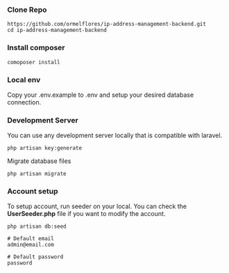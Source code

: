 

### Clone Repo

```shell
https://github.com/ormelflores/ip-address-management-backend.git
cd ip-address-management-backend
```

### Install composer
```shell
comoposer install
```

### Local env
Copy your .env.example to .env and setup your desired database connection.

### Development Server
You can use any development server locally that is compatible with laravel.

```shell
php artisan key:generate
```
Migrate database files
```shell
php artisan migrate
```
### Account setup
To setup account, run seeder on your local. You can check the <b>UserSeeder.php</b> file if you want to modify the account.

```shell
php artisan db:seed
```

```shell
# Default email
admin@email.com

# Default password
password
```
